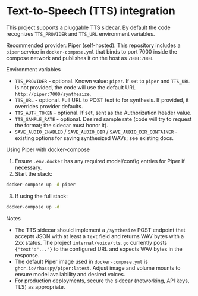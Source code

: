 # Text-to-Speech (TTS) integration

This project supports a pluggable TTS sidecar. By default the code recognizes `TTS_PROVIDER` and `TTS_URL` environment variables.

Recommended provider: Piper (self-hosted). This repository includes a `piper` service in `docker-compose.yml` that binds to port 7000 inside the compose network and publishes it on the host as `7000:7000`.

Environment variables

- `TTS_PROVIDER` - optional. Known value: `piper`. If set to `piper` and `TTS_URL` is not provided, the code will use the default URL `http://piper:7000/synthesize`.
- `TTS_URL` - optional. Full URL to POST text to for synthesis. If provided, it overrides provider defaults.
- `TTS_AUTH_TOKEN` - optional. If set, sent as the Authorization header value.
- `TTS_SAMPLE_RATE` - optional. Desired sample rate (code will try to request the format; the sidecar must honor it).
- `SAVE_AUDIO_ENABLED` / `SAVE_AUDIO_DIR` / `SAVE_AUDIO_DIR_CONTAINER` - existing options for saving synthesized WAVs; see existing docs.

Using Piper with docker-compose

1. Ensure `.env.docker` has any required model/config entries for Piper if necessary.
2. Start the stack:

```bash
docker-compose up -d piper
```

3. If using the full stack:

```bash
docker-compose up -d
```

Notes

- The TTS sidecar should implement a `/synthesize` POST endpoint that accepts JSON with at least a `text` field and returns WAV bytes with a 2xx status. The project `internal/voice/tts.go` currently posts `{"text":"..."}` to the configured URL and expects WAV bytes in the response.
- The default Piper image used in `docker-compose.yml` is `ghcr.io/rhasspy/piper:latest`. Adjust image and volume mounts to ensure model availability and desired voices.
- For production deployments, secure the sidecar (networking, API keys, TLS) as appropriate.
